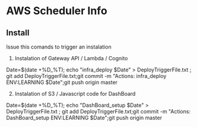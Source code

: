 # AWS Scheduler Info
 

## Install 

Issue this comands to trigger an instalation 

1. Instalation of Gateway API / Lambda / Cognito

Date=$(date +%D_%T); echo "infra_deploy $Date" > DeployTriggerFile.txt ; git add DeployTriggerFile.txt;git commit -m "Actions: infra_deploy ENV:LEARNING $Date";git push origin master

2. Instalation of S3 / Javascript code for DashBoard

Date=$(date +%D_%T); echo "DashBoard_setup $Date" > DeployTriggerFile.txt ; git add DeployTriggerFile.txt;git commit -m "Actions: DashBoard_setup ENV:LEARNING $Date";git push origin master


